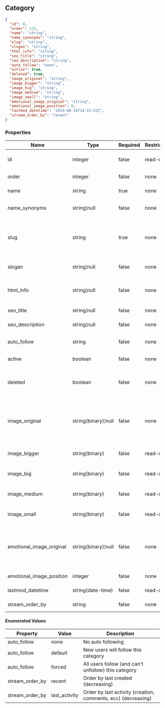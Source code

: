<h2 id="tocS_Category">Category</h2>
<!-- backwards compatibility -->
<a id="schemacategory"></a>
<a id="schema_Category"></a>
<a id="tocScategory"></a>
<a id="tocscategory"></a>

```json
{
  "id": 0,
  "order": 123,
  "name": "string",
  "name_synonyms": "string",
  "slug": "string",
  "slogan": "string",
  "html_info": "string",
  "seo_title": "string",
  "seo_description": "string",
  "auto_follow": "none",
  "active": true,
  "deleted": true,
  "image_original": "string",
  "image_bigger": "string",
  "image_big": "string",
  "image_medium": "string",
  "image_small": "string",
  "emotional_image_original": "string",
  "emotional_image_position": 0,
  "lastmod_datetime": "2019-08-24T14:15:22Z",
  "stream_order_by": "recent"
}

```

### Properties

|Name|Type|Required|Restrictions|Description|
|---|---|---|---|---|
|id|integer|false|read-only|Unique integer value identifying this category|
|order|integer|false|none|Manual ordering number|
|name|string|true|none|Unique name of the category|
|name_synonyms|string¦null|false|none|Newline (`\n`) sepated list of synonyms/aliases|
|slug|string|true|none|Unique slug identifying this category in a URL (pass `_GENERATE_` to auto generate slug)|
|slogan|string¦null|false|none|Short slogan to describe the category|
|html_info|string¦null|false|none|HTML text containing some category informations|
|seo_title|string¦null|false|none|Title for HTML meta tag|
|seo_description|string¦null|false|none|Description for HTML meta tag|
|auto_follow|string|false|none|Enum to define auto follow behaviour|
|active|boolean|false|none|Is this category active?|
|deleted|boolean|false|none|Is this category deleted? (Note: if deleted is true also active must be true)|
|image_original|string(binary)¦null|false|none|Squared image with min size (600x600) if passed empty a default image will be used - original size|
|image_bigger|string(binary)|false|read-only|Squared image - auto generated bigger size|
|image_big|string(binary)|false|read-only|Squared image - auto generated big size|
|image_medium|string(binary)|false|read-only|Squared image - auto generated medium size|
|image_small|string(binary)|false|read-only|Squared image - auto generated small size|
|emotional_image_original|string(binary)¦null|false|none|Landscape format image for category hub (1920x1080) if passed empty a default image will be used|
|emotional_image_position|integer|false|none|Css background-position|
|lastmod_datetime|string(date-time)|false|read-only|Last modify date time|
|stream_order_by|string|false|none|Order of the category feed|

#### Enumerated Values

|Property|Value|Description|
|---|---|---|
|auto_follow|none|No auto following|
|auto_follow|default|New users will follow this category|
|auto_follow|forced|All users follow (and can't unfollow) this category|
|stream_order_by|recent|Order by last created (decreasing)|
|stream_order_by|last_activity|Order by last activity (creation, comments, ecc) (decreasing)|
